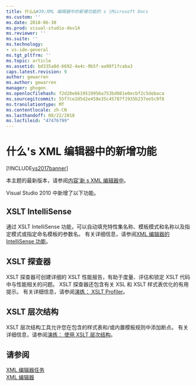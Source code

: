 ```yaml
---
title: 什么&#39;XML 编辑器中的新增功能的 s |Microsoft Docs
ms.custom: ''
ms.date: 2018-06-30
ms.prod: visual-studio-dev14
ms.reviewer: ''
ms.suite: ''
ms.technology:
- vs-ide-general
ms.tgt_pltfrm: ''
ms.topic: article
ms.assetid: bd335a8d-6692-4a4c-9b5f-aa98f1fcaba3
caps.latest.revision: 9
author: gewarren
ms.author: gewarren
manager: ghogen
ms.openlocfilehash: f2d20e6619519956a753bd081e0ecbf2c5debaca
ms.sourcegitcommit: 55f7ce2d5d2e458e35c45787f1935b237ee5c9f8
ms.translationtype: MT
ms.contentlocale: zh-CN
ms.lasthandoff: 08/22/2018
ms.locfileid: "47476799"
---
```

# <a name="what39s-new-in-the-xml-editor"></a>什么&#39;s XML 编辑器中的新增功能
[!INCLUDE[vs2017banner](../includes/vs2017banner.md)]

本主题的最新版本，请参阅[内容&#39;新 s XML 编辑器中](https://docs.microsoft.com/visualstudio/xml-tools/what-s-new-in-the-xml-editor)。  
  
  
Visual Studio 2010 中新增了以下功能。  
  
## <a name="xslt-intellisense"></a>XSLT IntelliSense  
 通过 XSLT IntelliSense 功能，可以自动填充特性集名称、模板模式和名称以及指定模式或指定命名模板的参数名。 有关详细信息，请参阅[XML 编辑器的 IntelliSense 功能](../xml-tools/xml-editor-intellisense-features.md)。  
  
## <a name="xslt-profiler"></a>XSLT 探查器  
 XSLT 探查器可创建详细的 XSLT 性能报告，有助于度量、评估和锁定 XSLT 代码中与性能相关的问题。 XSLT 探查器还包含有关 XSL 和 XSLT 样式表优化的有用提示。 有关详细信息，请参阅[演练： XSLT Profiler](../xml-tools/walkthrough-xslt-profiler.md)。  
  
## <a name="xslt-hierarchy"></a>XSLT 层次结构  
 XSLT 层次结构工具允许您在包含的样式表和/或内置模板规则中添加断点。 有关详细信息，请参阅[演练： 使用 XSLT 层次结构](../xml-tools/walkthrough-using-xslt-hierarchy.md)。  
  
## <a name="see-also"></a>请参阅  
 [XML 编辑器任务](../xml-tools/xml-editor-tasks.md)   
 [XML 编辑器](../xml-tools/xml-editor.md)



